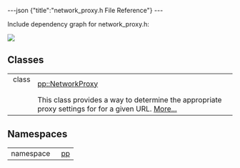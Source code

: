 ---json {"title":"network\_proxy.h File Reference"} ---

Include dependency graph for network\_proxy.h:

![](/docs/native-client/pepper_dev/cpp/network__proxy_8h__incl.png)

Classes
-------

<table><tbody><tr class="odd"><td style="text-align: right;">class  </td><td><a href="/docs/native-client/pepper_dev/cpp/classpp_1_1_network_proxy/" class="el">pp::NetworkProxy</a></td></tr><tr class="even"><td style="text-align: right;"> </td><td>This class provides a way to determine the appropriate proxy settings for for a given URL. <a href="/docs/native-client/pepper_dev/cpp/classpp_1_1_network_proxy#details">More...</a><br />
</td></tr></tbody></table>

Namespaces
----------

<table><tbody><tr class="odd"><td style="text-align: right;">namespace  </td><td><a href="/docs/native-client/pepper_dev/cpp/namespacepp/" class="el">pp</a></td></tr></tbody></table>
